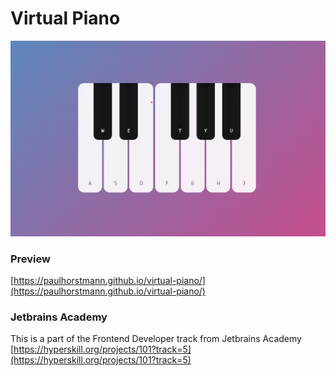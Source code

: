 # Virtual Piano
![Screenshot](https://github.com/paulhorstmann/virtual-piano/blob/main/screenshot.png?raw=true)
### Preview
[https://paulhorstmann.github.io/virtual-piano/](https://paulhorstmann.github.io/virtual-piano/)

### Jetbrains Academy

This is a part of the Frontend Developer track from Jetbrains Academy <br>
[https://hyperskill.org/projects/101?track=5](https://hyperskill.org/projects/101?track=5)
